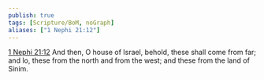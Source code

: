 ```yaml
---
publish: true
tags: [Scripture/BoM, noGraph]
aliases: ["1 Nephi 21:12"]
---
```

[1 Nephi 21:12](https://churchofjesuschrist.org/study/scriptures/bofm/1-ne/21?lang=eng&id=p12#p12) And then, O house of Israel, behold, these shall come from far; and lo, these from the north and from the west; and these from the land of Sinim.
